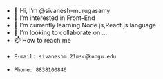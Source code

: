 - 👋 Hi, I’m @sivanesh-murugasamy
- 👀 I’m interested in Front-End
- 🌱 I’m currently learning Node.js,React.js language
- 💞️ I’m looking to collaborate on ...
- 📫 How to reach me
-     E-mail: sivaneshm.21msc@kongu.edu
-     Phone: 8838100846
<!---
sivanesh-murugasamy/sivanesh-murugasamy is a ✨ special ✨ repository because its `README.md` (this file) appears on your GitHub profile.
You can click the Preview link to take a look at your changes.
--->
